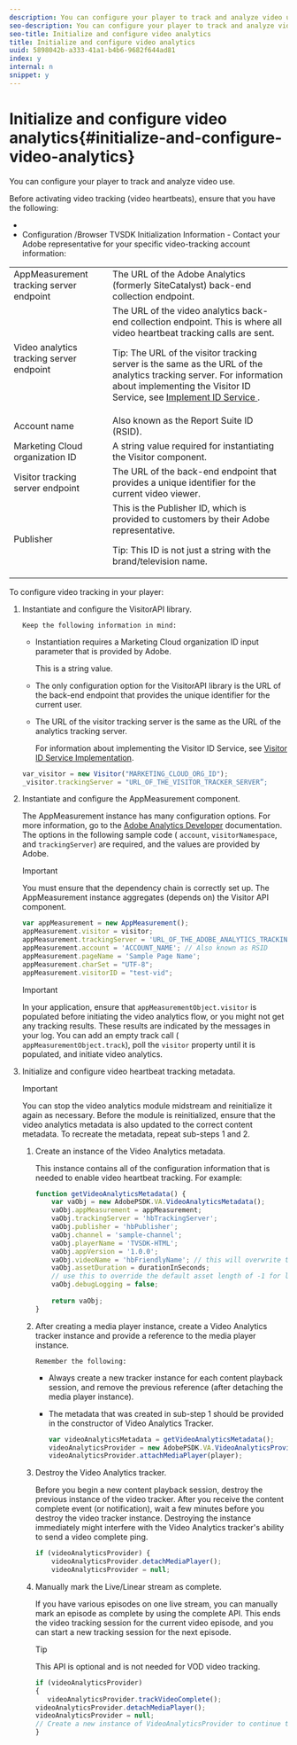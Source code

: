 ```yaml
---
description: You can configure your player to track and analyze video use.
seo-description: You can configure your player to track and analyze video use.
seo-title: Initialize and configure video analytics
title: Initialize and configure video analytics
uuid: 5898042b-a333-41a1-b4b6-9682f644ad81
index: y
internal: n
snippet: y
---
```


# Initialize and configure video analytics{#initialize-and-configure-video-analytics}

You can configure your player to track and analyze video use.

Before activating video tracking (video heartbeats), ensure that you have the following:

* 
* Configuration /Browser TVSDK Initialization Information - Contact your Adobe representative for your specific video-tracking account information: 

<table id="table_3565328ABBEE4605A92EAE1ADE5D6F84"> 
 <tbody> 
  <tr> 
   <td colname="col1"> AppMeasurement tracking server endpoint </td> 
   <td colname="col2"> The URL of the Adobe Analytics (formerly SiteCatalyst) back-end collection endpoint. </td> 
  </tr> 
  <tr> 
   <td colname="col1"> Video analytics tracking server endpoint </td> 
   <td colname="col2"> The URL of the video analytics back-end collection endpoint. This is where all video heartbeat tracking calls are sent. <p>Tip:  The URL of the visitor tracking server is the same as the URL of the analytics tracking server. For information about implementing the Visitor ID Service, see <a href="https://marketing.adobe.com/resources/help/en_US/mcvid/mcvid-setup-target.html" format="html" scope="external"> Implement ID Service </a>. </p> </td> 
  </tr> 
  <tr> 
   <td colname="col1"> Account name </td> 
   <td colname="col2"> Also known as the Report Suite ID (RSID). </td> 
  </tr> 
  <tr> 
   <td colname="col1"> Marketing Cloud organization ID </td> 
   <td colname="col2"> A string value required for instantiating the Visitor component. </td> 
  </tr> 
  <tr> 
   <td colname="col1"> Visitor tracking server endpoint </td> 
   <td colname="col2"> The URL of the back-end endpoint that provides a unique identifier for the current video viewer. </td> 
  </tr> 
  <tr> 
   <td colname="col1"> Publisher </td> 
   <td colname="col2"> This is the Publisher ID, which is provided to customers by their Adobe representative. <p>Tip:  This ID is not just a string with the brand/television name. </p> </td> 
  </tr> 
 </tbody> 
</table>

To configure video tracking in your player: 

1. Instantiate and configure the VisitorAPI library.

       Keep the following information in mind:

    * Instantiation requires a Marketing Cloud organization ID input parameter that is provided by Adobe.

      This is a string value. 
    * The only configuration option for the VisitorAPI library is the URL of the back-end endpoint that provides the unique identifier for the current user. 
    * The URL of the visitor tracking server is the same as the URL of the analytics tracking server.

      For information about implementing the Visitor ID Service, see [Visitor ID Service Implementation](https://marketing.adobe.com/resources/help/en_US/mcvid/mcvid_implement.html).

   ```js
   var_visitor = new Visitor("MARKETING_CLOUD_ORG_ID"); 
   _visitor.trackingServer = "URL_OF_THE_VISITOR_TRACKER_SERVER”;
   ```

1. Instantiate and configure the AppMeasurement component.

   The AppMeasurement instance has many configuration options. For more information, go to the [Adobe Analytics Developer](http://microsite.omniture.com/t2/help/en_US/reference/#Developer) documentation. The options in the following sample code ( `account`, `visitorNamespace`, and `trackingServer`) are required, and the values are provided by Adobe. 

   >[!IMPORTANT]
   >
   >You must ensure that the dependency chain is correctly set up. The AppMeasurement instance aggregates (depends on) the Visitor API component.

   ```js
   var appMeasurement = new AppMeasurement(); 
   appMeasurement.visitor = visitor; 
   appMeasurement.trackingServer = 'URL_OF_THE_ADOBE_ANALYTICS_TRACKING_SERVER'; 
   appMeasurement.account = 'ACCOUNT_NAME'; // Also known as RSID 
   appMeasurement.pageName = 'Sample Page Name'; 
   appMeasurement.charSet = "UTF-8"; 
   appMeasurement.visitorID = "test-vid";
   ```

   >[!IMPORTANT]
   >
   >In your application, ensure that `appMeasurementObject.visitor` is populated before initiating the video analytics flow, or you might not get any tracking results. These results are indicated by the  messages in your log. You can add an empty track call ( `appMeasurementObject.track`), poll the `visitor` property until it is populated, and initiate video analytics.

1. Initialize and configure video heartbeat tracking metadata.

   >[!IMPORTANT]
   >
   >You can stop the video analytics module midstream and reinitialize it again as necessary. Before the module is reinitialized, ensure that the video analytics metadata is also updated to the correct content metadata. To recreate the metadata, repeat sub-steps 1 and 2.

   1. Create an instance of the Video Analytics metadata.
   
      This instance contains all of the configuration information that is needed to enable video heartbeat tracking. For example:    
   
      ```js   
      function getVideoAnalyticsMetadata() { 
          var vaObj = new AdobePSDK.VA.VideoAnalyticsMetadata(); 
          vaObj.appMeasurement = appMeasurement; 
          vaObj.trackingServer = 'hbTrackingServer'; 
          vaObj.publisher = 'hbPublisher'; 
          vaObj.channel = 'sample-channel'; 
          vaObj.playerName = 'TVSDK-HTML'; 
          vaObj.appVersion = '1.0.0'; 
          vaObj.videoName = 'hbFriendlyName'; // this will overwrite the ContextData variable a.media.friendlyName 
          vaObj.assetDuration = durationInSeconds; 
          // use this to override the default asset length of -1 for live streams 
          vaObj.debugLogging = false; 
        
          return vaObj; 
      }
      ```

   1. After creating a media player instance, create a Video Analytics tracker instance and provide a reference to the media player instance.
   
          Remember the following:

       * Always create a new tracker instance for each content playback session, and remove the previous reference (after detaching the media player instance). 
       * The metadata that was created in sub-step 1 should be provided in the constructor of Video Analytics Tracker.

          ```js       
          var videoAnalyticsMetadata = getVideoAnalyticsMetadata(); 
          videoAnalyticsProvider = new AdobePSDK.VA.VideoAnalyticsProvider(videoAnalyticsMetadata); 
          videoAnalyticsProvider.attachMediaPlayer(player);
          ```

   1. Destroy the Video Analytics tracker.
   
      Before you begin a new content playback session, destroy the previous instance of the video tracker. After you receive the content complete event (or notification), wait a few minutes before you destroy the video tracker instance. Destroying the instance immediately might interfere with the Video Analytics tracker's ability to send a video complete ping.

      ```js   
      if (videoAnalyticsProvider) { 
          videoAnalyticsProvider.detachMediaPlayer(); 
          videoAnalyticsProvider = null;
      ```   
   
   1. Manually mark the Live/Linear stream as complete.
   
      If you have various episodes on one live stream, you can manually mark an episode as complete by using the complete API. This ends the video tracking session for the current video episode, and you can start a new tracking session for the next episode.    
   
      >[!TIP]
      >
      >This API is optional and is not needed for VOD video tracking.

      ```js   
      if (videoAnalyticsProvider) 
      { 
         videoAnalyticsProvider.trackVideoComplete(); 
      videoAnalyticsProvider.detachMediaPlayer(); 
      videoAnalyticsProvider = null; 
      // Create a new instance of VideoAnalyticsProvider to continue tracking. 
      } 
      ```   
   
